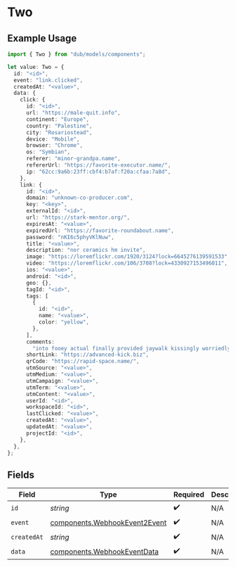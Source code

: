 # Two

## Example Usage

```typescript
import { Two } from "dub/models/components";

let value: Two = {
  id: "<id>",
  event: "link.clicked",
  createdAt: "<value>",
  data: {
    click: {
      id: "<id>",
      url: "https://male-quit.info",
      continent: "Europe",
      country: "Palestine",
      city: "Rosariostead",
      device: "Mobile",
      browser: "Chrome",
      os: "Symbian",
      referer: "minor-grandpa.name",
      refererUrl: "https://favorite-executor.name/",
      ip: "62cc:9a6b:23ff:cbf4:b7af:f20a:cfaa:7a8d",
    },
    link: {
      id: "<id>",
      domain: "unknown-co-producer.com",
      key: "<key>",
      externalId: "<id>",
      url: "https://stark-mentor.org/",
      expiresAt: "<value>",
      expiredUrl: "https://favorite-roundabout.name",
      password: "nKI6c5phyVKlNuw",
      title: "<value>",
      description: "nor ceramics hm invite",
      image: "https://loremflickr.com/1920/3124?lock=6645276139591533",
      video: "https://loremflickr.com/106/3708?lock=4330927153496011",
      ios: "<value>",
      android: "<id>",
      geo: {},
      tagId: "<id>",
      tags: [
        {
          id: "<id>",
          name: "<value>",
          color: "yellow",
        },
      ],
      comments:
        "into fooey actual finally provided jaywalk kissingly worriedly hunt retool",
      shortLink: "https://advanced-kick.biz",
      qrCode: "https://rapid-space.name/",
      utmSource: "<value>",
      utmMedium: "<value>",
      utmCampaign: "<value>",
      utmTerm: "<value>",
      utmContent: "<value>",
      userId: "<id>",
      workspaceId: "<id>",
      lastClicked: "<value>",
      createdAt: "<value>",
      updatedAt: "<value>",
      projectId: "<id>",
    },
  },
};
```

## Fields

| Field                                                                          | Type                                                                           | Required                                                                       | Description                                                                    |
| ------------------------------------------------------------------------------ | ------------------------------------------------------------------------------ | ------------------------------------------------------------------------------ | ------------------------------------------------------------------------------ |
| `id`                                                                           | *string*                                                                       | :heavy_check_mark:                                                             | N/A                                                                            |
| `event`                                                                        | [components.WebhookEvent2Event](../../models/components/webhookevent2event.md) | :heavy_check_mark:                                                             | N/A                                                                            |
| `createdAt`                                                                    | *string*                                                                       | :heavy_check_mark:                                                             | N/A                                                                            |
| `data`                                                                         | [components.WebhookEventData](../../models/components/webhookeventdata.md)     | :heavy_check_mark:                                                             | N/A                                                                            |